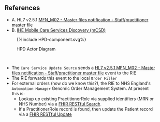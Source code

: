 ## References

- A. HL7 v2.5.1 [MFN_M02 - Master files notification - Staff/practitioner master file](https://hl7-definition.caristix.com/v2/HL7v2.5.1/TriggerEvents/MFN_M02)
- B. [IHE Mobile Care Services Discovery (mCSD)](https://profiles.ihe.net/ITI/mCSD/index.html)

<figure>
{%include HPD-component.svg%}
<p id="fX.X.X.X-X" class="figureTitle">HPD Actor Diagram</p>
</figure>
<br clear="all">

- The `Care Service Update Source` sends a [HL7 v2.5.1 MFN_M02 - Master files notification - Staff/practitioner master file](https://hl7-definition.caristix.com/v2/HL7v2.5.1/TriggerEvents/MFN_M02) event to the RIE
- The RIE forwards this event to the local `Order Filler`
- For external orders (how do we know this?), the RIE to NHS England's `Automation Manager` Genomic Order Management System. At present this is:
    - Lookup up existing PractitionerRole via supplied identifiers (MRN or NHS Number) via a [FHIR RESTful Search](https://digital.nhs.uk/developer/api-catalogue/genomic-order-management-service-fhir#get-/FHIR/R4/PractitionerRole).
    - If a PractitionerRole record is found, then update the Patient record via a [FHIR RESTful Update](https://digital.nhs.uk/developer/api-catalogue/genomic-order-management-service-fhir#put-/FHIR/R4/PractitionerRole/-id-)
